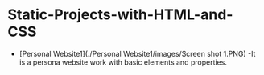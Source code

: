 # Static-Projects-with-HTML-and-CSS
- [Personal Website1](./Personal Website1/images/Screen shot 1.PNG)
  -It is a persona website work with basic elements and properties.
  
